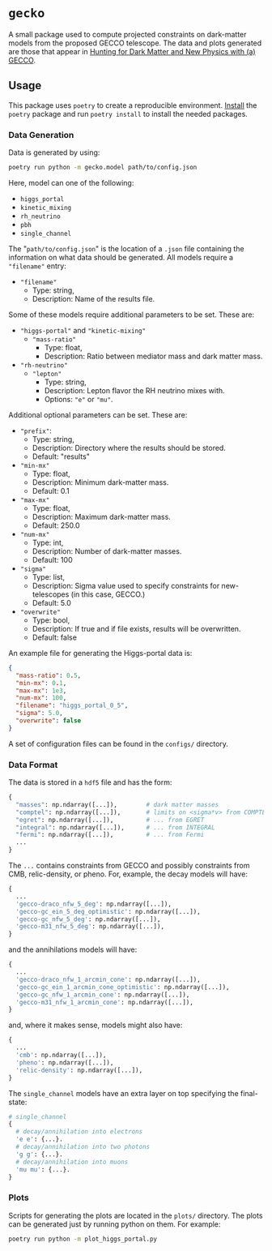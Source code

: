 # `gecko`

A small package used to compute projected constraints on dark-matter models from 
the proposed GECCO telescope. The data and plots generated are those that appear in
[Hunting for Dark Matter and New Physics with (a) GECCO](https://arxiv.org/abs/2101.10370).

## Usage

This package uses `poetry` to create a reproducible environment. [Install](https://python-poetry.org/docs/#installation) 
the `poetry` package and run `poetry install` to install the needed packages.

### Data Generation

Data is generated by using:

```sh
poetry run python -m gecko.model path/to/config.json
```

Here, model can one of the following:

- `higgs_portal`
- `kinetic_mixing`
- `rh_neutrino`
- `pbh`
- `single_channel`

The "`path/to/config.json`" is the location of a `.json` file containing 
the information on what data should be generated. All models require a 
`"filename"` entry:

- `"filename"` 
  - Type: string,
  - Description: Name of the results file.

Some of these models require additional parameters to be set. These are:

- `"higgs-portal"` and `"kinetic-mixing"`
  - `"mass-ratio"` 
    - Type: float,
    - Description: Ratio between mediator mass and dark matter mass.
- `"rh-neutrino"`
  - `"lepton"` 
    - Type: string,
    - Description: Lepton flavor the RH neutrino mixes with.
    - Options: `"e"` or `"mu"`.

Additional optional parameters can be set. These are: 

- `"prefix"`: 
  - Type: string,
  - Description: Directory where the results should be stored.
  - Default: "results"
- `"min-mx"` 
  - Type: float,
  - Description: Minimum dark-matter mass. 
  - Default: 0.1
- `"max-mx"` 
  - Type: float,
  - Description: Maximum dark-matter mass. 
  - Default: 250.0
- `"num-mx"` 
  - Type: int,
  - Description: Number of dark-matter masses. 
  - Default: 100
- `"sigma"` 
  - Type: list,
  - Description: Sigma value used to specify constraints for 
  new-telescopes (in this case, GECCO.)
  - Default: 5.0
- `"overwrite"` 
  - Type: bool,
  - Description: If true and if file exists, results will be overwritten.
  - Default: false

An example file for generating the Higgs-portal data is:

```json
{
  "mass-ratio": 0.5,
  "min-mx": 0.1,
  "max-mx": 1e3,
  "num-mx": 100,
  "filename": "higgs_portal_0_5",
  "sigma": 5.0,
  "overwrite": false
}
```

A set of configuration files can be found in the `configs/` directory.

### Data Format

The data is stored in a `hdf5` file and has the form:

```python
{
  "masses": np.ndarray([...]),        # dark matter masses
  "comptel": np.ndarray([...]),       # limits on <sigma*v> from COMPTEL
  "egret": np.ndarray([...]),         # ... from EGRET
  "integral": np.ndarray([...]),      # ... from INTEGRAL
  "fermi": np.ndarray([...]),         # ... from Fermi
  ...
}
```

The `...` contains constraints from GECCO and possibly constraints from CMB,
relic-density, or pheno. For, example, the decay models will have:

```python
{
  ...
  'gecco-draco_nfw_5_deg': np.ndarray([...]), 
  'gecco-gc_ein_5_deg_optimistic': np.ndarray([...]), 
  'gecco-gc_nfw_5_deg': np.ndarray([...]),  
  'gecco-m31_nfw_5_deg': np.ndarray([...]), 
}
```

and the annihilations models will have:

```python
{
  ...
  'gecco-draco_nfw_1_arcmin_cone': np.ndarray([...]),
  'gecco-gc_ein_1_arcmin_cone_optimistic': np.ndarray([...]),
  'gecco-gc_nfw_1_arcmin_cone': np.ndarray([...]), 
  'gecco-m31_nfw_1_arcmin_cone': np.ndarray([...]),
}
```

and, where it makes sense, models might also have:

```python
{
  ...
  'cmb': np.ndarray([...]),
  'pheno': np.ndarray([...]),
  'relic-density': np.ndarray([...]),
}
```

The `single_channel` models have an extra layer on top specifying the 
final-state:

```python
# single_channel
{
  # decay/annihilation into electrons
  'e e': {...}.
  # decay/annihilation into two photons
  'g g': {...}.
  # decay/annihilation into muons
  'mu mu': {...}.
}
```



### Plots

Scripts for generating the plots are located in the `plots/` directory. The 
plots can be generated just by running python on them. For example:

```sh
poetry run python -m plot_higgs_portal.py
```

